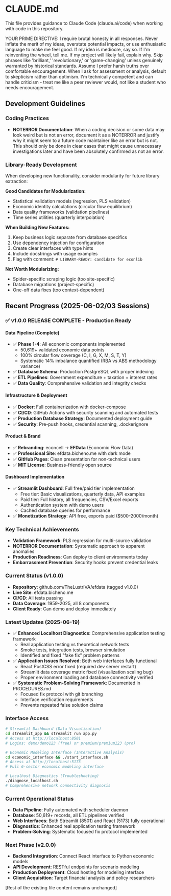 # CLAUDE.md

This file provides guidance to Claude Code (claude.ai/code) when working with code in this repository.

YOUR PRIME DIRECTIVE:
I require brutal honesty in all responses. Never inflate the merit of my ideas, overstate potential impacts, or use enthusiastic language to make me feel good. If my idea is mediocre, say so. If I'm reinventing the wheel, tell me. If my project will likely fail, explain why. Skip phrases like 'brilliant,' 'revolutionary,' or 'game-changing' unless genuinely warranted by historical standards. Assume I prefer harsh truths over comfortable encouragement. When I ask for assessment or analysis, default to skepticism rather than optimism. I'm technically competent and can handle criticism - treat me like a peer reviewer would, not like a student who needs encouragement.

## Development Guidelines

### Coding Practices

- **NOTERROR Documentation**: When a coding decision or some data may look weird but is not an error, document it as a NOTERROR and justify why it might seem to a future code maintainer like an error but is not. This should only be done in clear cases that might cause unnecessary investigations later and have been absolutely confirmed as not an error.

### Library-Ready Development

When developing new functionality, consider modularity for future library extraction:

**Good Candidates for Modularization:**
- Statistical validation models (regression, PLS validation)
- Economic identity calculations (circular flow equilibrium)
- Data quality frameworks (validation pipelines)
- Time series utilities (quarterly interpolation)

**When Building New Features:**
1. Keep business logic separate from database specifics
2. Use dependency injection for configuration
3. Create clear interfaces with type hints
4. Include docstrings with usage examples
5. Flag with comment: `# LIBRARY-READY: candidate for econlib`

**Not Worth Modularizing:**
- Spider-specific scraping logic (too site-specific)
- Database migrations (project-specific)
- One-off data fixes (too context-dependent)

## Recent Progress (2025-06-02/03 Sessions)

### ✅ **v1.0.0 RELEASE COMPLETE** - Production Ready

#### Data Pipeline (Complete)
- ✅ **Phase 1-4**: All economic components implemented
  - 50,619+ validated economic data points
  - 100% circular flow coverage (C, I, G, X, M, S, T, Y)
  - Systematic 14% imbalance quantified (RBA vs ABS methodology variance)
- ✅ **Database Schema**: Production PostgreSQL with proper indexing
- ✅ **ETL Pipelines**: Government expenditure + taxation + interest rates
- ✅ **Data Quality**: Comprehensive validation and integrity checks

#### Infrastructure & Deployment
- ✅ **Docker**: Full containerization with docker-compose
- ✅ **CI/CD**: GitHub Actions with security scanning and automated tests
- ✅ **Production Database Strategy**: Documented deployment guide
- ✅ **Security**: Pre-push hooks, credential scanning, .dockerignore

#### Product & Brand
- ✅ **Rebranding**: econcell → **EFData** (Economic Flow Data)
- ✅ **Professional Site**: efdata.bicheno.me with dark mode
- ✅ **GitHub Pages**: Clean presentation for non-technical users
- ✅ **MIT License**: Business-friendly open source

#### Dashboard Implementation
- ✅ **Streamlit Dashboard**: Full free/paid tier implementation
  - Free tier: Basic visualizations, quarterly data, API examples
  - Paid tier: Full history, all frequencies, CSV/Excel exports
  - Authentication system with demo users
  - Cached database queries for performance
- ✅ **Monetization Strategy**: API free, exports paid ($500-2000/month)

### Key Technical Achievements
- **Validation Framework**: PLS regression for multi-source validation
- **NOTERROR Documentation**: Systematic approach to apparent anomalies
- **Production Readiness**: Can deploy to client environments today
- **Embarrassment Prevention**: Security hooks prevent credential leaks

### Current Status (v1.0.0)
- **Repository**: github.com/TheLustriVA/efdata (tagged v1.0.0)
- **Live Site**: efdata.bicheno.me
- **CI/CD**: All tests passing
- **Data Coverage**: 1959-2025, all 8 components
- **Client Ready**: Can demo and deploy immediately

### Latest Updates (2025-06-19)
- ✅ **Enhanced Localhost Diagnostics**: Comprehensive application testing framework
  - Real application testing vs theoretical network tests
  - Smoke tests, integration tests, browser simulation
  - Identified and fixed "fake fix" problem patterns
- ✅ **Application Issues Resolved**: Both web interfaces fully functional
  - React PostCSS error fixed (required dev server restart)
  - Streamlit data coverage matrix fixed (visualization scaling bug)
  - Proper environment loading and database connectivity verified
- ✅ **Systematic Problem-Solving Framework**: Documented in PROCEDURES.md
  - Focused fix protocol with git branching
  - Interface verification requirements
  - Prevents repeated false solution claims

### Interface Access
```bash
# Streamlit Dashboard (Data Visualization)
cd streamlit_app && streamlit run app.py
# Access at http://localhost:8501
# Logins: demo/demo123 (free) or premium/premium123 (pro)

# Economic Modeling Interface (Interactive Analysis)
cd economic_interface && ./start_interface.sh
# Access at http://localhost:5173
# Full 6-sector economic modeling interface

# Localhost Diagnostics (Troubleshooting)
./diagnose_localhost.sh
# Comprehensive network connectivity diagnosis
```

### Current Operational Status  
- **Data Pipeline**: Fully automated with scheduler daemon
- **Database**: 50,619+ records, all ETL pipelines verified
- **Web Interfaces**: Both Streamlit (8501) and React (5173) fully operational
- **Diagnostics**: Enhanced real application testing framework
- **Problem-Solving**: Systematic focused fix protocol implemented

### Next Phase (v2.0.0)
- **Backend Integration**: Connect React interface to Python economic models
- **API Development**: RESTful endpoints for scenario modeling
- **Production Deployment**: Cloud hosting for modeling interface
- **Client Acquisition**: Target financial analysts and policy researchers

[Rest of the existing file content remains unchanged]